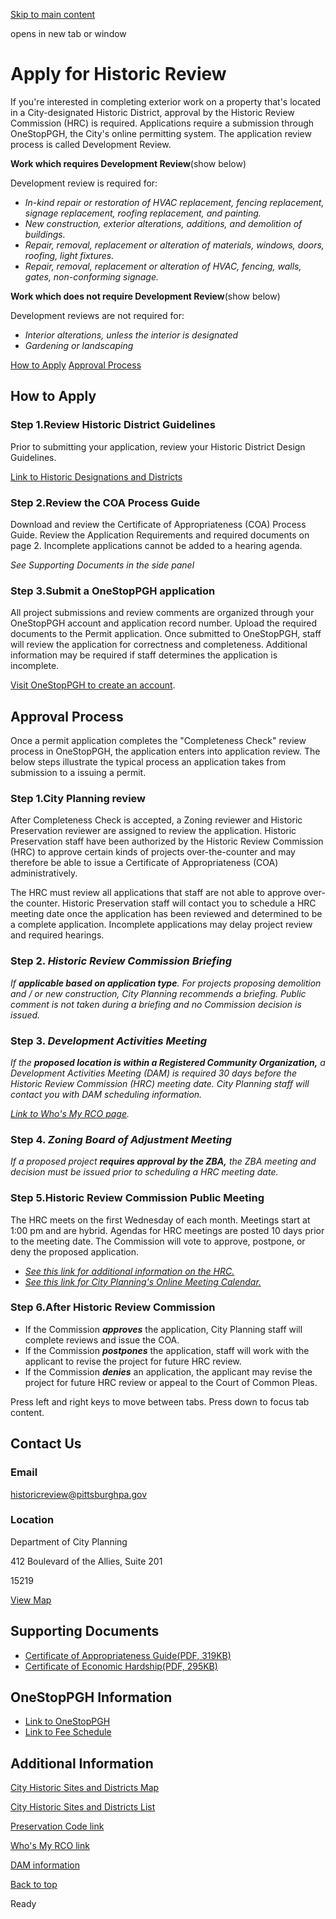 [Skip to main content](https://www.pittsburghpa.gov/Business-Development/City-Planning/Historic-Preservation-Program/Apply-for-Development-Review#main-content)

opens in new tab or window

# Apply for Historic Review

If you're interested in completing exterior work on a property that's located in a City-designated Historic District, approval by the Historic Review Commission (HRC) is required. Applications require a submission through OneStopPGH, the City's online permitting system. The application review process is called Development Review.

**Work which requires Development Review**(show below)

Development review is required for:

- _In-kind repair or restoration of HVAC replacement, fencing replacement, signage replacement, roofing replacement, and painting._
- _New construction, exterior alterations, additions, and demolition of buildings._
- _Repair, removal, replacement or alteration of materials, windows, doors, roofing, light fixtures._
- _Repair, removal, replacement or alteration of HVAC, fencing, walls, gates, non-conforming signage._

**Work which does not require Development Review**(show below)

Development reviews are not required for:

- _Interior alterations, unless the interior is designated_
- _Gardening or landscaping_

[How to Apply](https://www.pittsburghpa.gov/Business-Development/City-Planning/Historic-Preservation-Program/Apply-for-Development-Review#panel-1-1) [Approval Process](https://www.pittsburghpa.gov/Business-Development/City-Planning/Historic-Preservation-Program/Apply-for-Development-Review#panel-1-2)

## How to Apply

### Step 1.Review Historic District Guidelines

Prior to submitting your application, review your Historic District Design Guidelines.

[Link to Historic Designations and Districts](https://www.pittsburghpa.gov/Business-Development/City-Planning/Historic-Preservation-Program/City-Historic-Landmarks-and-Districts)

### Step 2.Review the COA Process Guide

Download and review the Certificate of Appropriateness (COA) Process Guide. Review the Application Requirements and required documents on page 2. Incomplete applications cannot be added to a hearing agenda.

_See Supporting Documents in the side panel_

### Step 3.Submit a OneStopPGH application

All project submissions and review comments are organized through your OneStopPGH account and application record number. Upload the required documents to the Permit application. Once submitted to OneStopPGH, staff will review the application for correctness and completeness. Additional information may be required if staff determines the application is incomplete.

[Visit OneStopPGH to create an account](https://onestoppgh.pittsburghpa.gov/pghprod/pub/lmswebui/#).

## Approval Process

Once a permit application completes the "Completeness Check" review process in OneStopPGH, the application enters into application review. The below steps illustrate the typical process an application takes from submission to a issuing a permit.

### Step 1.City Planning review

After Completeness Check is accepted, a Zoning reviewer and Historic Preservation reviewer are assigned to review the application. Historic Preservation staff have been authorized by the Historic Review Commission (HRC) to approve certain kinds of projects over-the-counter and may therefore be able to issue a Certificate of Appropriateness (COA) administratively.

The HRC must review all applications that staff are not able to approve over-the counter. Historic Preservation staff will contact you to schedule a HRC meeting date once the application has been reviewed and determined to be a complete application. Incomplete applications may delay project review and required hearings.

### Step 2. _Historic Review Commission Briefing_

_If **applicable based on application type**. For projects proposing demolition and / or new construction, City Planning recommends a briefing. Public comment is not taken during a briefing and no Commission decision is issued._

### Step 3. _Development Activities Meeting_

_If the **proposed location is within a Registered Community Organization,** a Development Activities Meeting (DAM) is required 30 days before the Historic Review Commission (HRC) meeting date. City Planning staff will contact you with DAM scheduling information._

_[Link to Who's My RCO page](https://www.pittsburghpa.gov/Business-Development/City-Planning/Planning-Programs/Registered-Community-Organizations/Who%E2%80%99s-My-RCO)._

### Step 4. _Zoning Board of Adjustment Meeting_

_If a proposed project **requires approval by the ZBA,** the ZBA meeting and decision must be issued prior to scheduling a HRC meeting date._

### Step 5.Historic Review Commission Public Meeting

The HRC meets on the first Wednesday of each month. Meetings start at 1:00 pm and are hybrid. Agendas for HRC meetings are posted 10 days prior to the meeting date. The Commission will vote to approve, postpone, or deny the proposed application.

- [_See this link for additional information on the HRC._](https://www.pittsburghpa.gov/Business-Development/City-Planning/Commissions-and-Boards#section-3)
- [_See this link for City Planning's Online Meeting Calendar._](https://www.pittsburghpa.gov/Business-Development/City-Planning/City-Planning-Meetings?transfer=ccd81c9c-fc1d-462c-9fd4-57a59c09eb47)

### Step 6.After Historic Review Commission

- If the Commission **_approves_** the application, City Planning staff will complete reviews and issue the COA.
- If the Commission **_postpones_** the application, staff will work with the applicant to revise the project for future HRC review.
- If the Commission **_denies_** an application, the applicant may revise the project for future HRC review or appeal to the Court of Common Pleas.

Press left and right keys to move between tabs. Press down to focus tab content.

## Contact Us

### Email

[historicreview@pittsburghpa.gov](mailto:historicreview@pittsburghpa.gov)

### Location

Department of City Planning

412 Boulevard of the Allies, Suite 201

15219

[View Map](https://maps.google.com/?q=Department%20of%20City%20Planning%20412%20Boulevard%20of%20the%20Allies,%20Suite%20201%20%20%2015219)

## Supporting Documents

- [Certificate of Appropriateness Guide(PDF, 319KB)](https://www.pittsburghpa.gov/files/assets/city/v/1/dcp/documents/historic-preservation/certificate-of-appropriateness-process-guide.pdf)
- [Certificate of Economic Hardship(PDF, 295KB)](https://www.pittsburghpa.gov/files/assets/city/v/1/dcp/documents/historic-preservation/certificate-of-economic-hardship-application.pdf)

## OneStopPGH Information

- [Link to OneStopPGH](https://onestoppgh.pittsburghpa.gov/pghprod/pub/lmswebui/#)
- [Link to Fee Schedule](https://www.pittsburghpa.gov/Business-Development/Zoning/Planning-Application-and-Process/Fee-Schedule)

## Additional Information

[City Historic Sites and Districts Map](https://pittsburghpa.maps.arcgis.com/apps/mapviewer/index.html?webmap=5dbea0ba63dd4a2ea50e3b6648dbaaaf "Link to GIS map")

[City Historic Sites and Districts List](https://www.pittsburghpa.gov/files/assets/city/v/1/dcp/documents/historic-nominations/15033_locally_designated_properties_july_2021.pdf "Link to full list of City Designated Landmarks PDF")

[Preservation Code link](https://ecode360.com/45480453 "Link to City Code Chapter 11")

[Who's My RCO link](https://www.pittsburghpa.gov/Business-Development/City-Planning/Planning-Programs/Registered-Community-Organizations/Who%E2%80%99s-My-RCO "Link to RCO webpage")

[DAM information](https://www.pittsburghpa.gov/Business-Development/City-Planning/Planning-Programs/Registered-Community-Organizations/Development-Activities-Meeting "Link to DAM information webpage ")

[Back to top](https://www.pittsburghpa.gov/Business-Development/City-Planning/Historic-Preservation-Program/Apply-for-Development-Review#body-top)

Ready
